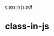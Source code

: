 [class in js.pdf](https://github.com/ms0208/class-in-js/files/10814534/class.in.js.pdf)
# class-in-js
